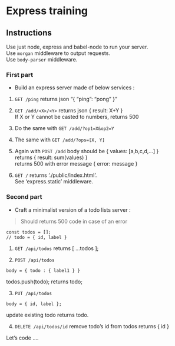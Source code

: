 # Express training
  
## Instructions
Use just node, express and babel-node to run your server.  
Use `morgan` middleware to output requests.  
Use `body-parser` middleware.  

### First part
* Build an express server made of below services :  

1. `GET /ping`
returns json “{ “ping”: “pong” }”  

2. `GET /add/<X>/<Y>`
returns json { result: X+Y }  
If X or Y cannot be casted to numbers, returns 500  

3. Do the same with `GET /add/?op1=X&op2=Y`

4. The same with `GET /add/?ops=[X, Y]`

5. Again with `POST /add`
body should be { values: [a,b,c,d,...] }  
returns { result: sum(values) }  
returns 500 with error message { error: message }  

6. `GET /`
returns ‘./public/index.html’.  
See ‘express.static’ middleware.  

### Second part

* Craft a minimalist version of a todo lists server :
> Should returns 500 code in case of an error  

```
const todos = [];
// todo = { id, label }
```

1. `GET /api/todos`
returns [ ...todos ];  

2. `POST /api/todos`
```
body = { todo : { label1 } }
```
todos.push(todo); returns todo;  

3. `PUT /api/todos`
```
body = { id, label };
```
update existing todo returns todo.  

4. `DELETE /api/todos/id`
remove todo’s id from todos returns { id }  


Let’s code ....  
